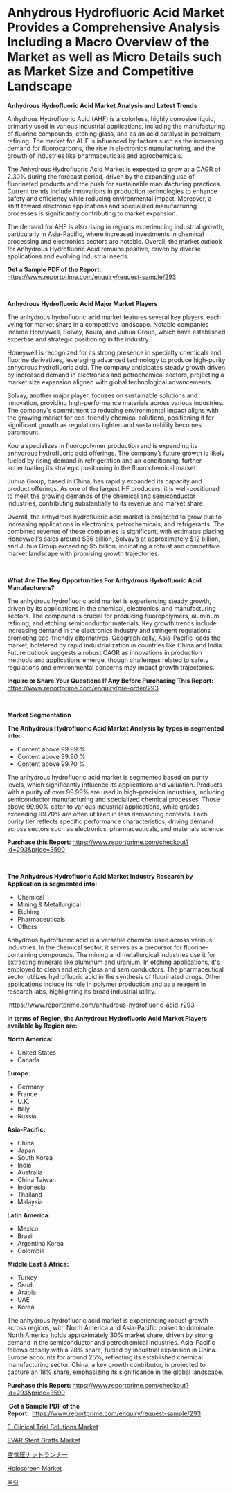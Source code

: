 <p><h1>Anhydrous Hydrofluoric Acid Market Provides a Comprehensive Analysis Including a Macro Overview of the Market as well as Micro Details such as Market Size and Competitive Landscape</h1></p><p><strong>Anhydrous Hydrofluoric Acid Market Analysis and Latest Trends</strong></p>
<p><p>Anhydrous Hydrofluoric Acid (AHF) is a colorless, highly corrosive liquid, primarily used in various industrial applications, including the manufacturing of fluorine compounds, etching glass, and as an acid catalyst in petroleum refining. The market for AHF is influenced by factors such as the increasing demand for fluorocarbons, the rise in electronics manufacturing, and the growth of industries like pharmaceuticals and agrochemicals.</p><p>The Anhydrous Hydrofluoric Acid Market is expected to grow at a CAGR of 2.30% during the forecast period, driven by the expanding use of fluorinated products and the push for sustainable manufacturing practices. Current trends include innovations in production technologies to enhance safety and efficiency while reducing environmental impact. Moreover, a shift toward electronic applications and specialized manufacturing processes is significantly contributing to market expansion. </p><p>The demand for AHF is also rising in regions experiencing industrial growth, particularly in Asia-Pacific, where increased investments in chemical processing and electronics sectors are notable. Overall, the market outlook for Anhydrous Hydrofluoric Acid remains positive, driven by diverse applications and evolving industrial needs.</p></p>
<p><strong>Get a Sample PDF of the Report:&nbsp;</strong> <a href="https://www.reportprime.com/enquiry/request-sample/293">https://www.reportprime.com/enquiry/request-sample/293</a></p>
<p>&nbsp;</p>
<p><strong>Anhydrous Hydrofluoric Acid Major Market Players</strong></p>
<p><p>The anhydrous hydrofluoric acid market features several key players, each vying for market share in a competitive landscape. Notable companies include Honeywell, Solvay, Koura, and Juhua Group, which have established expertise and strategic positioning in the industry.</p><p>Honeywell is recognized for its strong presence in specialty chemicals and fluorine derivatives, leveraging advanced technology to produce high-purity anhydrous hydrofluoric acid. The company anticipates steady growth driven by increased demand in electronics and petrochemical sectors, projecting a market size expansion aligned with global technological advancements.</p><p>Solvay, another major player, focuses on sustainable solutions and innovation, providing high-performance materials across various industries. The company's commitment to reducing environmental impact aligns with the growing market for eco-friendly chemical solutions, positioning it for significant growth as regulations tighten and sustainability becomes paramount.</p><p>Koura specializes in fluoropolymer production and is expanding its anhydrous hydrofluoric acid offerings. The company’s future growth is likely fueled by rising demand in refrigeration and air conditioning, further accentuating its strategic positioning in the fluorochemical market.</p><p>Juhua Group, based in China, has rapidly expanded its capacity and product offerings. As one of the largest HF producers, it is well-positioned to meet the growing demands of the chemical and semiconductor industries, contributing substantially to its revenue and market share.</p><p>Overall, the anhydrous hydrofluoric acid market is projected to grow due to increasing applications in electronics, petrochemicals, and refrigerants. The combined revenue of these companies is significant, with estimates placing Honeywell's sales around $36 billion, Solvay’s at approximately $12 billion, and Juhua Group exceeding $5 billion, indicating a robust and competitive market landscape with promising growth trajectories.</p></p>
<p>&nbsp;</p>
<p><strong>What Are The Key Opportunities For Anhydrous Hydrofluoric Acid Manufacturers?</strong></p>
<p><p>The anhydrous hydrofluoric acid market is experiencing steady growth, driven by its applications in the chemical, electronics, and manufacturing sectors. The compound is crucial for producing fluoropolymers, aluminum refining, and etching semiconductor materials. Key growth trends include increasing demand in the electronics industry and stringent regulations promoting eco-friendly alternatives. Geographically, Asia-Pacific leads the market, bolstered by rapid industrialization in countries like China and India. Future outlook suggests a robust CAGR as innovations in production methods and applications emerge, though challenges related to safety regulations and environmental concerns may impact growth trajectories.</p></p>
<p><strong>Inquire or Share Your Questions If Any Before Purchasing This Report:</strong> <a href="https://www.reportprime.com/enquiry/pre-order/293">https://www.reportprime.com/enquiry/pre-order/293</a></p>
<p>&nbsp;</p>
<p><strong>Market Segmentation</strong></p>
<p><strong>The Anhydrous Hydrofluoric Acid Market Analysis by types is segmented into:</strong></p>
<p><ul><li>Content above 99.99 %</li><li>Content above 99.90 %</li><li>Content above 99.70 %</li></ul></p>
<p><p>The anhydrous hydrofluoric acid market is segmented based on purity levels, which significantly influence its applications and valuation. Products with a purity of over 99.99% are used in high-precision industries, including semiconductor manufacturing and specialized chemical processes. Those above 99.90% cater to various industrial applications, while grades exceeding 99.70% are often utilized in less demanding contexts. Each purity tier reflects specific performance characteristics, driving demand across sectors such as electronics, pharmaceuticals, and materials science.</p></p>
<p><strong>Purchase this Report:&nbsp;</strong><a href="https://www.reportprime.com/checkout?id=293&price=3590">https://www.reportprime.com/checkout?id=293&price=3590</a></p>
<p>&nbsp;</p>
<p><strong>The Anhydrous Hydrofluoric Acid Market Industry Research by Application is segmented into:</strong></p>
<p><ul><li>Chemical</li><li>Mining & Metallurgical</li><li>Etching</li><li>Pharmaceuticals</li><li>Others</li></ul></p>
<p><p>Anhydrous hydrofluoric acid is a versatile chemical used across various industries. In the chemical sector, it serves as a precursor for fluorine-containing compounds. The mining and metallurgical industries use it for extracting minerals like aluminum and uranium. In etching applications, it's employed to clean and etch glass and semiconductors. The pharmaceutical sector utilizes hydrofluoric acid in the synthesis of fluorinated drugs. Other applications include its role in polymer production and as a reagent in research labs, highlighting its broad industrial utility.</p></p>
<p><a href="https://www.reportprime.com/anhydrous-hydrofluoric-acid-r293">&nbsp;https://www.reportprime.com/anhydrous-hydrofluoric-acid-r293</a></p>
<p><strong>In terms of Region, the Anhydrous Hydrofluoric Acid Market Players available by Region are:</strong></p>
<p>
    <p> <strong> North America: </strong>
        <ul>
            <li>United States</li>
            <li>Canada</li>
        </ul>
        </p> 
    <p> <strong> Europe: </strong>
        <ul>
            <li>Germany</li>
            <li>France</li>
            <li>U.K.</li>
            <li>Italy</li>
            <li>Russia</li>
        </ul>
        </p> 
    <p> <strong> Asia-Pacific: </strong>
        <ul>
            <li>China</li>
            <li>Japan</li>
            <li>South Korea</li>
            <li>India</li>
            <li>Australia</li>
            <li>China Taiwan</li>
            <li>Indonesia</li>
            <li>Thailand</li>
            <li>Malaysia</li>
        </ul>
        </p> 
    <p> <strong> Latin America: </strong>
        <ul>
            <li>Mexico</li>
            <li>Brazil</li>
            <li>Argentina Korea</li>
            <li>Colombia</li>
        </ul>
        </p> 
    <p> <strong> Middle East & Africa: </strong>
        <ul>
            <li>Turkey</li>
            <li>Saudi</li>
            <li>Arabia</li>
            <li>UAE</li>
            <li>Korea</li>
        </ul>
    </p>
    </p>
<p><p>The anhydrous hydrofluoric acid market is experiencing robust growth across regions, with North America and Asia-Pacific poised to dominate. North America holds approximately 30% market share, driven by strong demand in the semiconductor and petrochemical industries. Asia-Pacific follows closely with a 28% share, fueled by industrial expansion in China. Europe accounts for around 25%, reflecting its established chemical manufacturing sector. China, a key growth contributor, is projected to capture an 18% share, emphasizing its significance in the global landscape.</p></p>
<p><strong>Purchase this Report: </strong><a href="https://www.reportprime.com/checkout?id=293&price=3590">https://www.reportprime.com/checkout?id=293&price=3590</a></p>
<p>&nbsp;<strong>Get a Sample PDF of the Report:&nbsp;&nbsp;</strong><a href="https://www.reportprime.com/enquiry/request-sample/293">https://www.reportprime.com/enquiry/request-sample/293</a></p>
<p><strong></strong></p>
<p><p><a href="https://www.linkedin.com/pulse/charting-future-comprehensive-analysis-global-e-clinical-bgvcc?trackingId=cuFTXhwVQlm2nAc1OKf3IA%3D%3D">E-Clinical Trial Solutions Market</a></p><p><a href="https://www.linkedin.com/pulse/evar-stent-grafts-market-trends-growth-outlook-2024-2031-nb8kc?trackingId=M9dN0WUuT8u8laewGE6bpw%3D%3D">EVAR Stent Grafts Market</a></p><p><a href="https://medium.com/@alyle7648/%E7%A9%BA%E6%B0%97%E5%BC%8F%E3%83%8A%E3%83%83%E3%83%88%E3%83%A9%E3%83%B3%E3%83%8A%E5%B8%82%E5%A0%B4%E3%81%B8%E3%81%AE%E6%B7%B1%E3%81%84%E6%8E%98%E3%82%8A%E4%B8%8B%E3%81%92-%E5%8B%95%E5%90%91-%E5%B8%82%E5%A0%B4%E3%82%BB%E3%82%B0%E3%83%A1%E3%83%B3%E3%83%86%E3%83%BC%E3%82%B7%E3%83%A7%E3%83%B3-%E7%AB%B6%E4%BA%89%E5%88%86%E6%9E%90-882a2e10f9d6">空気圧ナットランナー</a></p><p><a href="https://medium.com/@clairhane1992/global-holoscreen-market-exploring-market-share-market-trends-and-future-growth-599cae794235">Holoscreen Market</a></p><p><a href="https://medium.com/@uisoxxuy65/2024%EB%85%84%EB%B6%80%ED%84%B0-2031%EB%85%84%EA%B9%8C%EC%A7%80%EC%9D%98-%EA%B8%80%EB%A1%9C%EB%B2%8C-%ED%91%B8%EB%94%A9-%EC%8B%9C%EC%9E%A5-%EB%B6%80%EB%AC%B8%EC%97%90-%EB%8C%80%ED%95%9C-%EC%8B%9C%EC%9E%A5-%EB%8F%99%ED%96%A5-%EB%B0%8F-%EB%AF%B8%EB%9E%98-%ED%8A%B8%EB%A0%8C%EB%93%9C-%EC%A0%84%EB%A7%9D-863d8d2314f5">푸딩</a></p></p>